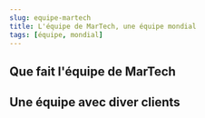 ```yaml
---
slug: equipe-martech
title: L'équipe de MarTech, une équipe mondial
tags: [équipe, mondial]
---
```


## Que fait l'équipe de MarTech



## Une équipe avec diver clients



## 